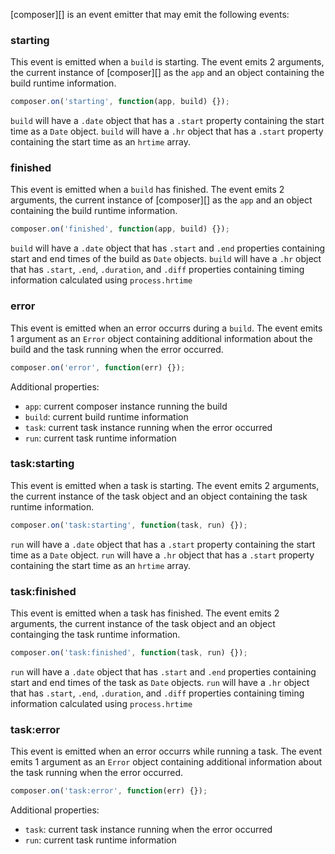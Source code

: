 [composer][] is an event emitter that may emit the following events:

### starting

This event is emitted when a `build` is starting.
The event emits 2 arguments, the current instance of [composer][] as the `app` and an object containing the build runtime information.

```js
composer.on('starting', function(app, build) {});
```

`build` will have a `.date` object that has a `.start` property containing the start time as a `Date` object.
`build` will have a `.hr` object that has a `.start` property containing the start time as an `hrtime` array.

### finished

This event is emitted when a `build` has finished.
The event emits 2 arguments, the current instance of [composer][] as the `app` and an object containing the build runtime information.

```js
composer.on('finished', function(app, build) {});
```

`build` will have a `.date` object that has `.start` and `.end` properties containing start and end times of the build as `Date` objects.
`build` will have a `.hr` object that has `.start`, `.end`, `.duration`, and `.diff` properties containing timing information calculated using `process.hrtime`

### error

This event is emitted when an error occurrs during a `build`.
The event emits 1 argument as an `Error` object containing additional information about the build and the task running when the error occurred.

```js
composer.on('error', function(err) {});
```

Additional properties:
- `app`: current composer instance running the build
- `build`: current build runtime information
- `task`: current task instance running when the error occurred
- `run`: current task runtime information

### task:starting

This event is emitted when a task is starting.
The event emits 2 arguments, the current instance of the task object and an object containing the task runtime information.

```js
composer.on('task:starting', function(task, run) {});
```

`run` will have a `.date` object that has a `.start` property containing the start time as a `Date` object.
`run` will have a `.hr` object that has a `.start` property containing the start time as an `hrtime` array.

### task:finished

This event is emitted when a task has finished.
The event emits 2 arguments, the current instance of the task object and an object containging the task runtime information.

```js
composer.on('task:finished', function(task, run) {});
```

`run` will have a `.date` object that has `.start` and `.end` properties containing start and end times of the task as `Date` objects.
`run` will have a `.hr` object that has `.start`, `.end`, `.duration`, and `.diff` properties containing timing information calculated using `process.hrtime`

### task:error

This event is emitted when an error occurrs while running a task.
The event emits 1 argument as an `Error` object containing additional information about the task running when the error occurred.

```js
composer.on('task:error', function(err) {});
```

Additional properties:
- `task`: current task instance running when the error occurred
- `run`: current task runtime information
